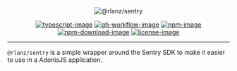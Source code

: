 <div align="center">
  <img src="https://github.com/RomainLanz/sentry/assets/2793951/229f22b4-6340-482d-8244-9dce18ca395f" alt="@rlanz/sentry">
</div>

<div align="center">

[![typescript-image]][typescript-url]
[![gh-workflow-image]][gh-workflow-url]
[![npm-image]][npm-url]
[![npm-download-image]][npm-download-url]
[![license-image]][license-url]

</div>

<hr />

`@rlanz/sentry` is a simple wrapper around the Sentry SDK to make it easier to use in a AdonisJS application.

[gh-workflow-image]: https://img.shields.io/github/actions/workflow/status/rlanz/sentry/checks.yml?branch=main&style=for-the-badge
[gh-workflow-url]: https://github.com/rlanz/sentry/actions/workflows/checks.yml
[npm-image]: https://img.shields.io/npm/v/@rlanz/sentry.svg?style=for-the-badge&logo=npm
[npm-url]: https://www.npmjs.com/package/@rlanz/sentry
[npm-download-image]: https://img.shields.io/npm/dm/@rlanz/sentry?style=for-the-badge
[npm-download-url]: https://www.npmjs.com/package/@rlanz/sentry
[typescript-image]: https://img.shields.io/badge/Typescript-294E80.svg?style=for-the-badge&logo=typescript
[typescript-url]: https://www.typescriptlang.org
[license-image]: https://img.shields.io/npm/l/@rlanz/sentry?color=blueviolet&style=for-the-badge
[license-url]: LICENSE.md
